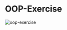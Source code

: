 # OOP-Exercise
![oop-exercise](https://user-images.githubusercontent.com/67381317/235308282-bc078054-dd2e-40fe-b68f-b4f46f002d87.png)
